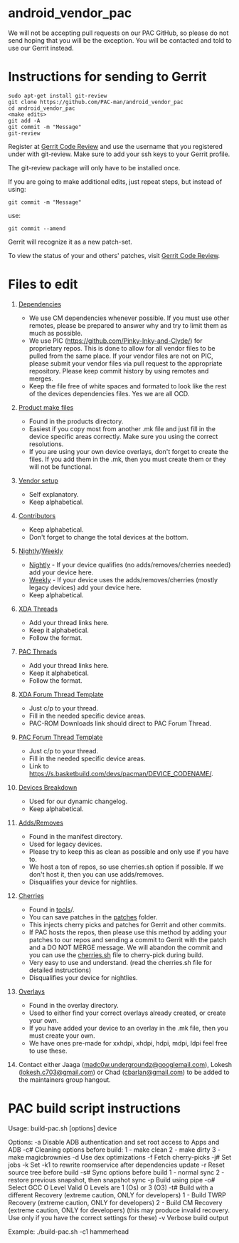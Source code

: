 android_vendor_pac
==================

We will not be accepting pull requests on our PAC GitHub, so please do not send hoping that you will be the exception. You will be contacted and told to use our Gerrit instead.


Instructions for sending to Gerrit
==================================


    sudo apt-get install git-review
    git clone https://github.com/PAC-man/android_vendor_pac
    cd android_vendor_pac
    <make edits>
    git add -A
    git commit -m "Message"
    git-review


Register at [Gerrit Code Review](http://review.pac-rom.com/) and use the username that you registered under with git-review. Make sure to add your ssh keys to your Gerrit profile.

The git-review package will only have to be installed once.

If you are going to make additional edits, just repeat steps, but instead of using:

    git commit -m "Message"

use:

    git commit --amend

Gerrit will recognize it as a new patch-set.

To view the status of your and others' patches, visit [Gerrit Code Review](http://review.pac-rom.com/).


Files to edit
=============


1.  [Dependencies](https://github.com/PAC-man/android_vendor_pac/tree/pac-4.4/dependencies/)
    - We use CM dependencies whenever possible. If you must use other remotes, please be prepared to answer why and try to limit them as much as possible.
    - We use PIC (https://github.com/Pinky-Inky-and-Clyde/) for proprietary repos. This is done to allow for all vendor files to be pulled from the same place. If your vendor files are not on PIC, please submit your vendor files via pull request to the appropriate repository. Please keep commit history by using remotes and merges.
    - Keep the file free of white spaces and formated to look like the rest of the devices dependencies files. Yes we are all OCD.

2.  [Product make files](https://github.com/PAC-man/android_vendor_pac/tree/pac-4.4/products/)
    - Found in the products directory.
    - Easiest if you copy most from another .mk file and just fill in the device specific areas correctly. Make sure you using the correct resolutions.
    - If you are using your own device overlays, don't forget to create the files. If you add them in the .mk, then you must create them or they will not be functional.

3.  [Vendor setup](https://github.com/PAC-man/android_vendor_pac/blob/pac-4.4/vendorsetup.sh)
    - Self explanatory.
    - Keep alphabetical.

4.  [Contributors](https://github.com/PAC-man/android_vendor_pac/blob/pac-4.4/CONTRIBUTORS.mkdn)
    - Keep alphabetical.
    - Don't forget to change the total devices at the bottom.

5.  [Nightly](https://github.com/PAC-man/android_vendor_pac/blob/pac-4.4/nightly.xml)/[Weekly](https://github.com/PAC-man/android_vendor_pac/blob/pac-4.4/weekly.xml)
    - [Nightly](https://github.com/PAC-man/android_vendor_pac/blob/pac-4.4/nightly.xml) - If your device qualifies (no adds/removes/cherries needed) add your device here.
    - [Weekly](https://github.com/PAC-man/android_vendor_pac/blob/pac-4.4/weekly.xml) - If your device uses the adds/removes/cherries (mostly legacy devices) add your device here.
    - Keep alphabetical.

6.  [XDA Threads](https://github.com/PAC-man/android_vendor_pac/blob/pac-4.4/XDAThreads.mkdn)
    - Add your thread links here.
    - Keep it alphabetical.
    - Follow the format.

7.  [PAC Threads](https://github.com/PAC-man/android_vendor_pac/blob/pac-4.4/PACThreads.mkdn)
    - Add your thread links here.
    - Keep it alphabetical.
    - Follow the format.

8.  [XDA Forum Thread Template](https://github.com/PAC-man/android_vendor_pac/tree/pac-4.4/forum-threads/XDA_Forum_4.4_Threads_Template)
    - Just c/p to your thread.
    - Fill in the needed specific device areas.
    - PAC-ROM Downloads link should direct to PAC Forum Thread.

9.  [PAC Forum Thread Template](https://github.com/PAC-man/android_vendor_pac/tree/pac-4.4/forum-threads/Pac_Forum_4.4_threads_Template)
    - Just c/p to your thread.
    - Fill in the needed specific device areas.
    - Link to https://s.basketbuild.com/devs/pacman/DEVICE_CODENAME/.

10. [Devices Breakdown](https://github.com/PAC-man/android_vendor_pac/blob/pac-4.4/devices-breakdown.xml)
    - Used for our dynamic changelog.
    - Keep alphabetical.

11. [Adds/Removes](https://github.com/PAC-man/android_vendor_pac/tree/pac-4.4/manifest/)
    - Found in the manifest directory.
    - Used for legacy devices.
    - Please try to keep this as clean as possible and only use if you have to.
    - We host a ton of repos, so use cherries.sh option if possible. If we don't host it, then you can use adds/removes.
    - Disqualifies your device for nightlies.

12. [Cherries](https://github.com/PAC-man/android_vendor_pac/blob/pac-4.4/tools/cherries.sh)
    - Found in [tools](https://github.com/PAC-man/android_vendor_pac/tree/pac-4.4/tools)/.
    - You can save patches in the [patches](https://github.com/PAC-man/android_vendor_pac/tree/pac-4.4/tools/patches/) folder.
    - This injects cherry picks and patches for Gerrit and other commits.
    - If PAC hosts the repos, then please use this method by adding your patches to our repos and sending a commit to Gerrit with the patch and a DO NOT MERGE message. We will abandon the commit and you can use the [cherries.sh](https://github.com/PAC-man/android_vendor_pac/blob/pac-4.4/tools/cherries.sh) file to cherry-pick during build.
    - Very easy to use and understand. (read the cherries.sh file for detailed instructions)
    - Disqualifies your device for nightlies.

13. [Overlays](https://github.com/PAC-man/android_vendor_pac/tree/pac-4.4/overlay/)
    - Found in the overlay directory.
    - Used to either find your correct overlays already created, or create your own.
    - If you have added your device to an overlay in the .mk file, then you must create your own.
    - We have ones pre-made for xxhdpi, xhdpi, hdpi, mdpi, ldpi feel free to use these.

14. Contact either Jaaga (madc0w.undergroundz@googlemail.com), Lokesh (lokesh.c703@gmail.com) or Chad (cbarlan@gmail.com) to be added to the maintainers group hangout.


PAC build script instructions
=============================

Usage:
  build-pac.sh [options] device

  Options:
    -a  Disable ADB authentication and set root access to Apps and ADB
    -c# Cleaning options before build:
        1 - make clean
        2 - make dirty
        3 - make magicbrownies
    -d  Use dex optimizations
    -f  Fetch cherry-picks
    -j# Set jobs
    -k  Set -k1 to rewrite roomservice after dependencies update
    -r  Reset source tree before build
    -s#  Sync options before build
        1 - normal sync
        2 - restore previous snapshot, then snapshot sync
    -p  Build using pipe
    -o# Select GCC O Level
        Valid O Levels are
        1 (Os) or 3 (O3)
    -t# Build with a different Recovery (extreme caution, ONLY for developers)
        1 - Build TWRP Recovery (extreme caution, ONLY for developers)
        2 - Build CM Recovery (extreme caution, ONLY for developers)
        (this may produce invalid recovery. Use only if you have the correct settings for these)
    -v  Verbose build output

  Example:
    ./build-pac.sh -c1 hammerhead
